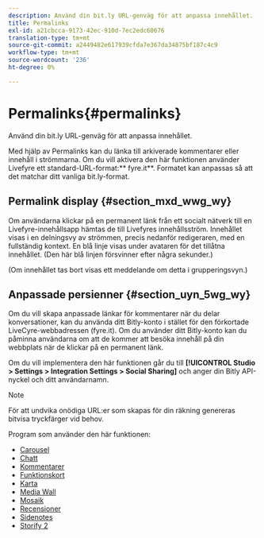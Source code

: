 ```yaml
---
description: Använd din bit.ly URL-genväg för att anpassa innehållet.
title: Permalinks
exl-id: a21cbcca-9173-42ec-910d-7ec2edc60676
translation-type: tm+mt
source-git-commit: a2449482e617939cfda7e367da34875bf187c4c9
workflow-type: tm+mt
source-wordcount: '236'
ht-degree: 0%

---
```


# Permalinks{#permalinks}

Använd din bit.ly URL-genväg för att anpassa innehållet.

Med hjälp av Permalinks kan du länka till arkiverade kommentarer eller innehåll i strömmarna. Om du vill aktivera den här funktionen använder Livefyre ett standard-URL-format:** fyre.it**. Formatet kan anpassas så att det matchar ditt vanliga bit.ly-format.

## Permalink display {#section_mxd_wwg_wy}

Om användarna klickar på en permanent länk från ett socialt nätverk till en Livefyre-innehållsapp hämtas de till Livefyres innehållsström. Innehållet visas i en delningsvy av strömmen, precis nedanför redigeraren, med en fullständig kontext. En blå linje visas under avataren för det tillåtna innehållet. (Den här blå linjen försvinner efter några sekunder.)

(Om innehållet tas bort visas ett meddelande om detta i grupperingsvyn.)

## Anpassade persienner {#section_uyn_5wg_wy}

Om du vill skapa anpassade länkar för kommentarer när du delar konversationer, kan du använda ditt Bitly-konto i stället för den förkortade LiveCyre-webbadressen (fyre.it). Om du använder ditt Bitly-konto kan du påminna användarna om att de kommer att besöka innehåll på din webbplats när de klickar på en permanent länk.

Om du vill implementera den här funktionen går du till **[!UICONTROL Studio > Settings > Integration Settings > Social Sharing]** och anger din Bitly API-nyckel och ditt användarnamn.

>[!NOTE]
>
>För att undvika onödiga URL:er som skapas för din räkning genereras bitvisa tryckfärger vid behov.

Program som använder den här funktionen:

* [Carousel](/help/using/c-about-apps/c-carousel-app/c-carousel-app.md#c_carousel_app)
* [Chatt](/help/using/c-about-apps/c-chat-app/c-chat-app.md#c_chat_app)
* [Kommentarer](/help/using/c-about-apps/c-comments/c-comments.md)
* [Funktionskort](/help/using/c-about-apps/c-feature-card-app/c-feature-card-app.md#c_feature_card_app)
* [Karta](/help/using/c-about-apps/c-map-app/c-map-app.md#c_map_app)
* [Media Wall](/help/using/c-about-apps/c-media-wall-app/c-media-wall-app.md#c_media_wall_app)
* [Mosaik](/help/using/c-about-apps/c-mosaic-app/c-mosaic-app.md#c_mosaic_app)
* [Recensioner](/help/using/c-about-apps/c-reviews-app/c-reviews-app.md#c_reviews_app)
* [Sidenotes](/help/using/c-about-apps/c-sidenotes-app/c-sidenotes-app.md#c_sidenotes_app)
* [Storify 2](/help/using/c-about-apps/c-storify2/c-storify2.md#c_storify2)

